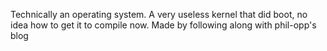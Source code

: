 Technically an operating system. A very useless kernel that did boot, no idea how to get it to compile now. Made by following along with phil-opp's blog
